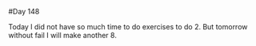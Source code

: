 #Day 148

Today I did not have so much time to do exercises to do 2. But tomorrow without fail I will make another 8.